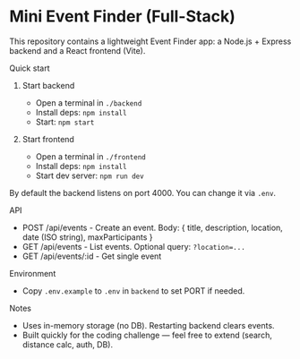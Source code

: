 # Mini Event Finder (Full-Stack)

This repository contains a lightweight Event Finder app: a Node.js + Express backend and a React frontend (Vite).

Quick start

1. Start backend

   - Open a terminal in `./backend`
   - Install deps: `npm install`
   - Start: `npm start`

2. Start frontend

   - Open a terminal in `./frontend`
   - Install deps: `npm install`
   - Start dev server: `npm run dev`

By default the backend listens on port 4000. You can change it via `.env`.

API

- POST /api/events - Create an event. Body: { title, description, location, date (ISO string), maxParticipants }
- GET /api/events - List events. Optional query: `?location=...`
- GET /api/events/:id - Get single event

Environment

- Copy `.env.example` to `.env` in `backend` to set PORT if needed.

Notes

- Uses in-memory storage (no DB). Restarting backend clears events.
- Built quickly for the coding challenge — feel free to extend (search, distance calc, auth, DB).
